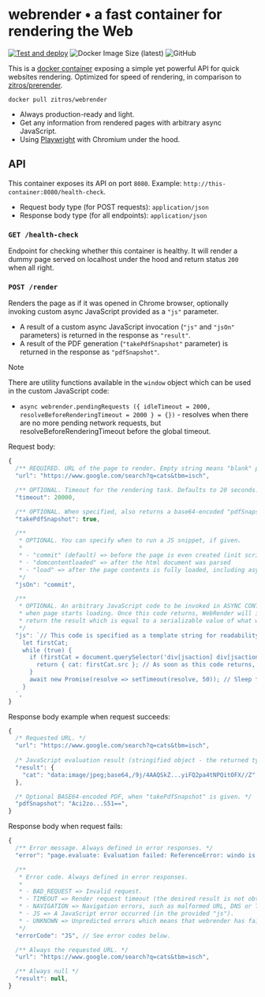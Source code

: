 # webrender • a fast container for rendering the Web

[![Test and deploy](https://github.com/ZitRos/webrender/actions/workflows/test-and-deploy.yaml/badge.svg)](https://github.com/ZitRos/webrender/actions/workflows/test-and-deploy.yaml)
![Docker Image Size (latest)](https://img.shields.io/docker/image-size/zitros/webrender)
![GitHub](https://img.shields.io/github/license/ZitRos/webrender)

This is a [docker container](https://hub.docker.com/r/zitros/webrender) exposing a simple
yet powerful API for quick websites rendering. Optimized for speed of rendering, in comparison
to [zitros/prerender](https://hub.docker.com/r/zitros/prerender).

```
docker pull zitros/webrender
```

+ Always production-ready and light.
+ Get any information from rendered pages with arbitrary async JavaScript.
+ Using [Playwright](https://github.com/microsoft/playwright) with Chromium under the hood.

## API

This container exposes its API on port `8080`. Example: `http://this-container:8080/health-check`.

+ Request body type (for POST requests): `application/json`
+ Response body type (for all endpoints): `application/json`

### `GET /health-check`

Endpoint for checking whether this container is healthy. It will render a dummy page served on localhost
under the hood and return status `200` when all right.

### `POST /render`

Renders the page as if it was opened in Chrome browser, optionally invoking custom async JavaScript
provided as a `"js"` parameter.

+ A result of a custom async JavaScript invocation (`"js"` and `"jsOn"` parameters) is returned in the response as `"result"`.
+ A result of the PDF generation (`"takePdfSnapshot"` parameter) is returned in the response as `"pdfSnapshot"`.

> [!NOTE]  
> There are utility functions available in the `window` object which can be used in the custom JavaScript code: 

- `async webrender.pendingRequests ({
    idleTimeout = 2000, resolveBeforeRenderingTimeout = 2000
  } = {})` - resolves when there are no more pending network requests, but resolveBeforeRenderingTimeout before the global timeout.

Request body:

```js
{
  /** REQUIRED. URL of the page to render. Empty string means "blank" page. */
  "url": "https://www.google.com/search?q=cats&tbm=isch",

  /** OPTIONAL. Timeout for the rendering task. Defaults to 20 seconds. */
  "timeout": 20000,

  /** OPTIONAL. When specified, also returns a base64-encoded "pdfSnapshot" property in the response. */
  "takePdfSnapshot": true,

  /**
   * OPTIONAL. You can specify when to run a JS snippet, if given.
   * 
   * - "commit" (default) => before the page is even created (init script)
   * - "domcontentloaded" => after the html document was parsed
   * - "load" => after the page contents is fully loaded, including async scripts
   */
  "jsOn": "commit",

  /**
   * OPTIONAL. An arbitrary JavaScript code to be invoked in ASYNC CONTEXT in the browser, immediately
   * when page starts loading. Once this code returns, WebRender will immediately close the page and
   * return the result which is equal to a serializable value of what was returned. 
   */
  "js": `// This code is specified as a template string for readability. It should use standard JSON instead.
    let firstCat;
    while (true) {
      if (firstCat = document.querySelector('div[jsaction] div[jsaction] img')) {
        return { cat: firstCat.src }; // As soon as this code returns, /render will respond with the result.
      }
      await new Promise(resolve => setTimeout(resolve, 50)); // Sleep for 50ms
    }
  `,
}
```

Response body example when request succeeds:

```js
{
  /* Requested URL. */
  "url": "https://www.google.com/search?q=cats&tbm=isch",
  
  /* JavaScript evaluation result (stringified object - the returned type is up to you). */
  "result": {
    "cat": "data:image/jpeg;base64,/9j/4AAQSkZ...yiFQ2pa4tNPQitOFX//Z"
  },

  /* Optional BASE64-encoded PDF, when "takePdfSnapshot" is given. */
  "pdfSnapshot": "Aci2zo...S51==",
}
```

Response body when request fails:

```js
{
  /** Error message. Always defined in error responses. */
  "error": "page.evaluate: Evaluation failed: ReferenceError: windo is not defined\n    at eval (eval at <anonymous> (eval at evaluate (:303:29)), <anonymous>:3:41)\n    at eval (eval at evaluate (:303:29), <anonymous>:9:30)",

  /**
   * Error code. Always defined in error responses.
   * 
   * - BAD_REQUEST => Invalid request.
   * - TIMEOUT => Render request timeout (the desired result is not obtained within timeout).
   * - NAVIGATION => Navigation errors, such as malformed URL, DNS or TLS certificate errors.
   * - JS => A JavaScript error occurred (in the provided "js").
   * - UNKNOWN => Unpredicted errors which means that webrender has failed.
   */
  "errorCode": "JS", // See error codes below.

  /** Always the requested URL. */
  "url": "https://www.google.com/search?q=cats&tbm=isch",

  /** Always null */
  "result": null,
}
```
